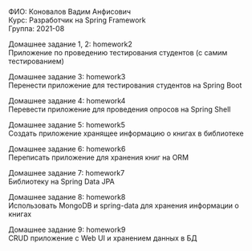ФИО: Коновалов Вадим Анфисович  
Курс: Разработчик на Spring Framework  
Группа: 2021-08  

Домашнее задание 1, 2: homework2  
Приложение по проведению тестирования студентов (с самим тестированием) 
 
Домашнее задание 3:  homework3  
Перенести приложение для тестирования студентов на Spring Boot
  
Домашнее задание 4:  homework4  
Перевести приложение для проведения опросов на Spring Shell   

Домашнее задание 5:  homework5  
Создать приложение хранящее информацию о книгах в библиотеке 
 
Домашнее задание 6:  homework6  
Переписать приложение для хранения книг на ORM  

Домашнее задание 7:  homework7  
Библиотеку на Spring Data JPA  

Домашнее задание 8:  homework8  
Использовать MongoDB и spring-data для хранения информации о книгах  

Домашнее задание 9:  homework9  
CRUD приложение с Web UI и хранением данных в БД  

